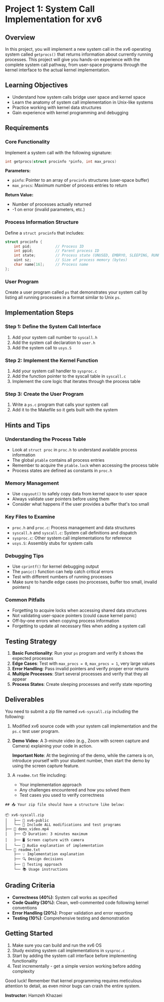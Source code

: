 # Project 1: System Call Implementation for xv6

## Overview

In this project, you will implement a new system call in the xv6 operating system called `getprocs()` that returns information about currently running processes. This project will give you hands-on experience with the complete system call pathway, from user-space programs through the kernel interface to the actual kernel implementation.

## Learning Objectives

- Understand how system calls bridge user space and kernel space
- Learn the anatomy of system call implementation in Unix-like systems
- Practice working with kernel data structures
- Gain experience with kernel programming and debugging

## Requirements

### Core Functionality

Implement a system call with the following signature:
```c
int getprocs(struct procinfo *pinfo, int max_procs)
```

**Parameters:**
- `pinfo`: Pointer to an array of `procinfo` structures (user-space buffer)
- `max_procs`: Maximum number of process entries to return

**Return Value:**
- Number of processes actually returned
- -1 on error (invalid parameters, etc.)

### Process Information Structure

Define a `struct procinfo` that includes:
```c
struct procinfo {
    int pid;           // Process ID
    int ppid;          // Parent process ID
    int state;         // Process state (UNUSED, EMBRYO, SLEEPING, RUNNABLE, RUNNING, ZOMBIE)
    uint sz;           // Size of process memory (bytes)
    char name[16];     // Process name
};
```

### User Program

Create a user program called `ps` that demonstrates your system call by listing all running processes in a format similar to Unix `ps`.

## Implementation Steps

### Step 1: Define the System Call Interface
1. Add your system call number to `syscall.h`
2. Add the system call declaration to `user.h`
3. Add the system call to `usys.S`

### Step 2: Implement the Kernel Function
1. Add your system call handler to `sysproc.c`
2. Add the function pointer to the syscall table in `syscall.c`
3. Implement the core logic that iterates through the process table

### Step 3: Create the User Program
1. Write a `ps.c` program that calls your system call
2. Add it to the Makefile so it gets built with the system

## Hints and Tips

### Understanding the Process Table
- Look at `struct proc` in `proc.h` to understand available process information
- The global `ptable` contains all process entries
- Remember to acquire the `ptable.lock` when accessing the process table
- Process states are defined as constants in `proc.h`

### Memory Management
- Use `copyout()` to safely copy data from kernel space to user space
- Always validate user pointers before using them
- Consider what happens if the user provides a buffer that's too small

### Key Files to Examine
- `proc.h` and `proc.c`: Process management and data structures
- `syscall.h` and `syscall.c`: System call definitions and dispatch
- `sysproc.c`: Other system call implementations for reference
- `usys.S`: Assembly stubs for system calls

### Debugging Tips
- Use `cprintf()` for kernel debugging output
- The `panic()` function can help catch critical errors
- Test with different numbers of running processes
- Make sure to handle edge cases (no processes, buffer too small, invalid pointers)

### Common Pitfalls
- Forgetting to acquire locks when accessing shared data structures
- Not validating user-space pointers (could cause kernel panic)
- Off-by-one errors when copying process information
- Forgetting to update all necessary files when adding a system call

## Testing Strategy

1. **Basic Functionality**: Run your `ps` program and verify it shows the expected processes
2. **Edge Cases**: Test with `max_procs = 0`, `max_procs = 1`, very large values
3. **Error Handling**: Pass invalid pointers and verify proper error returns
4. **Multiple Processes**: Start several processes and verify that they all appear
5. **Process States**: Create sleeping processes and verify state reporting

## Deliverables
You need to submit a zip file named `xv6-syscall.zip` including the following:
1. Modified xv6 source code with your system call implementation and the `ps.c` test user program.
2. **Demo Video**: A 3-minute video (e.g., Zoom with screen capture and Camera) explaining your code in action.
   
    **Important Note**: At the beginning of the demo, while the camera is on, introduce yourself with your student number, then start the demo by using the screen capture feature.
   
4. A `readme.txt` file including:
   - Your implementation approach
   - Any challenges encountered and how you solved them
   - Test cases you used to verify correctness

```
## 📤 Your zip file should have a structure like below:

📦 xv6-syscall.zip  
│   ├── 📂 xv6-public  
│   └── 📝 Include ALL modifications and test programs  
├── 🎥 demo_video.mp4  
│   ├── ⏱️ Duration: 3 minutes maximum  
│   ├── 🖥️ Screen capture with camera  
│   └── 📢 Audio explanation of implementation  
└── 📖 readme.txt  
    ├── 💡 Implementation explanation  
    ├── 🔍 Design decisions  
    ├── 🧪 Testing approach  
    └── 📚 Usage instructions
```


## Grading Criteria

- **Correctness (40%)**: System call works as specified
- **Code Quality (30%)**: Clean, well-commented code following kernel conventions
- **Error Handling (20%)**: Proper validation and error reporting
- **Testing (10%)**: Comprehensive testing and demonstration

## Getting Started

1. Make sure you can build and run the xv6 OS
2. Study existing system call implementations in `sysproc.c`
3. Start by adding the system call interface before implementing functionality
4. Test incrementally - get a simple version working before adding complexity

Good luck! Remember that kernel programming requires meticulous attention to detail, as even minor bugs can crash the entire system.

**Instructor:** Hamzeh Khazaei

